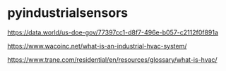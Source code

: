 # pyindustrialsensors


https://data.world/us-doe-gov/77397cc1-d8f7-496e-b057-c2112f0f891a

https://www.wacoinc.net/what-is-an-industrial-hvac-system/

https://www.trane.com/residential/en/resources/glossary/what-is-hvac/



